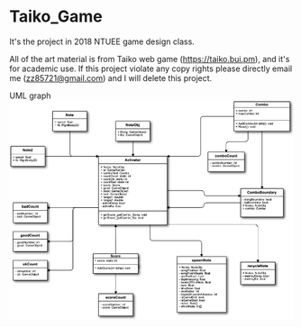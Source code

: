 # Taiko_Game
It's the project in 2018 NTUEE game design class. 

All of the art material is from Taiko web game (https://taiko.bui.pm), and it's for academic use. 
If this project violate any copy rights please directly email me (zz85721@gmail.com) and I will delete this project.

UML graph
![image](https://github.com/Aaron-Hsieh-0129/Taiko_Game/blob/main/太鼓の達人/UML.png)
